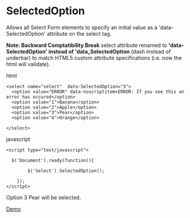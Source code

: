 SelectedOption
============

Allows all Select Form elements to specify an initial value as a 'data-SelectedOption' attribute on the select tag.


**Note: Backward Comptatibility Break** select attribute renamed to **'data-SelectedOption' instead of 'data_SelectedOption** (dash instead of underbar) to match HTML5 custom attribute specifications (i.e. now the html will validate).

html

    <select name="select"  data-SelectedOption="3">
      <option value="ERROR" data-noscriptitem>ERROR: If you see this an error has occured</option>
      <option value="1">Banana</option>
      <option value="2">Apple</option>
      <option value="3">Pear</option>
      <option value="4">Orange</option>
      
    </select>


javascript

    <script type="text/javascript">
    
      $('Document').ready(function(){
      
            $('Select').SelectedOption();
      
        });
    </script>




Option 3 Pear will be selected.


<a href="http://tobya.github.io/jquerySelectedOption/demo/demo.html">Demo</a>

